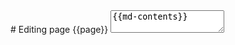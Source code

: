 <form action="/{{page}}?submit_edit=1" method="post">
    # Editing page {{page}}
    <textarea class="phpizza-page-editor-textarea">{{md-contents}}</textarea>
</form>